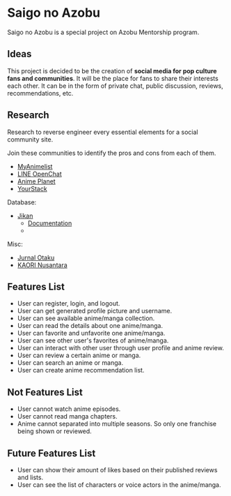 # Saigo no Azobu

Saigo no Azobu is a special project on Azobu Mentorship program.

## Ideas

This project is decided to be the creation of **social media for pop culture fans and communities**.
It will be the place for fans to share their interests each other.
It can be in the form of private chat, public discussion, reviews, recommendations, etc.

## Research

Research to reverse engineer every essential elements for a social community site.

Join these communities to identify the pros and cons from each of them.

- [MyAnimelist](https://myanimelist.net)
- [LINE OpenChat](https://line.me/ti/g2/d1YUYNUZ_tJDH0ywSe3VyQ)
- [Anime Planet](https://anime-planet.com)
- [YourStack](https://yourstack.com)

Database:

- [Jikan](https://jikan.moe)
  - [Documentation](https://jikan.docs.apiary.io)
  -

Misc:

- [Jurnal Otaku](http://jurnalotaku.com)
- [KAORI Nusantara](https://www.kaorinusantara.or.id)

## Features List

- User can register, login, and logout.
- User can get generated profile picture and username.
- User can see available anime/manga collection.
- User can read the details about one anime/manga.
- User can favorite and unfavorite one anime/manga.
- User can see other user's favorites of anime/manga.
- User can interact with other user through user profile and anime review.
- User can review a certain anime or manga.
- User can search an anime or manga.
- User can create anime recommendation list.

## Not Features List

- User cannot watch anime episodes.
- User cannot read manga chapters.
- Anime cannot separated into multiple seasons. So only one franchise being shown or reviewed.

## Future Features List

- User can show their amount of likes based on their published reviews and lists.
- User can see the list of characters or voice actors in the anime/manga.
